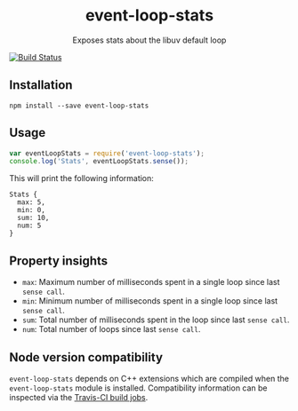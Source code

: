 <h1 align="center">event-loop-stats</h1>
<p align="center">Exposes stats about the libuv default loop</p>

[![Build Status](https://travis-ci.org/bripkens/event-loop-stats.svg?branch=master)](https://travis-ci.org/bripkens/event-loop-stats)

## Installation

```
npm install --save event-loop-stats
```

## Usage
```javascript
var eventLoopStats = require('event-loop-stats');
console.log('Stats', eventLoopStats.sense());
```

This will print the following information:

```
Stats {
  max: 5,
  min: 0,
  sum: 10,
  num: 5
}
```

## Property insights
 - `max`: Maximum number of milliseconds spent in a single loop since last `sense call`.
 - `min`: Minimum number of milliseconds spent in a single loop since last `sense call`.
 - `sum`: Total number of milliseconds spent in the loop since last `sense call`.
 - `num`: Total number of loops since last `sense call`.

## Node version compatibility
`event-loop-stats` depends on C++ extensions which are compiled when the `event-loop-stats` module is installed. Compatibility information can be inspected via the [Travis-CI build jobs](https://travis-ci.org/bripkens/event-loop-stats).
